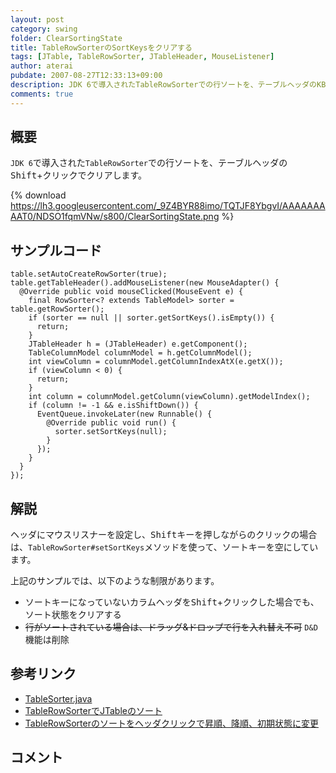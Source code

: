 ```yaml
---
layout: post
category: swing
folder: ClearSortingState
title: TableRowSorterのSortKeysをクリアする
tags: [JTable, TableRowSorter, JTableHeader, MouseListener]
author: aterai
pubdate: 2007-08-27T12:33:13+09:00
description: JDK 6で導入されたTableRowSorterでの行ソートを、テーブルヘッダのKBD{Shift}+クリックでクリアします。
comments: true
---
```

## 概要
`JDK 6`で導入された`TableRowSorter`での行ソートを、テーブルヘッダの<kbd>Shift</kbd>+クリックでクリアします。

{% download https://lh3.googleusercontent.com/_9Z4BYR88imo/TQTJF8YbgvI/AAAAAAAAAT0/NDSO1fqmVNw/s800/ClearSortingState.png %}

## サンプルコード
<pre class="prettyprint"><code>table.setAutoCreateRowSorter(true);
table.getTableHeader().addMouseListener(new MouseAdapter() {
  @Override public void mouseClicked(MouseEvent e) {
    final RowSorter&lt;? extends TableModel&gt; sorter = table.getRowSorter();
    if (sorter == null || sorter.getSortKeys().isEmpty()) {
      return;
    }
    JTableHeader h = (JTableHeader) e.getComponent();
    TableColumnModel columnModel = h.getColumnModel();
    int viewColumn = columnModel.getColumnIndexAtX(e.getX());
    if (viewColumn &lt; 0) {
      return;
    }
    int column = columnModel.getColumn(viewColumn).getModelIndex();
    if (column != -1 &amp;&amp; e.isShiftDown()) {
      EventQueue.invokeLater(new Runnable() {
        @Override public void run() {
          sorter.setSortKeys(null);
        }
      });
    }
  }
});
</code></pre>

## 解説
ヘッダにマウスリスナーを設定し、<kbd>Shift</kbd>キーを押しながらのクリックの場合は、`TableRowSorter#setSortKeys`メソッドを使って、ソートキーを空にしています。

上記のサンプルでは、以下のような制限があります。

- ソートキーになっていないカラムヘッダを<kbd>Shift</kbd>+クリックした場合でも、ソート状態をクリアする
- ~~行がソートされている場合は、ドラッグ&ドロップで行を入れ替え不可~~ `D&D`機能は削除

<!-- dummy comment line for breaking list -->

## 参考リンク
- [TableSorter.java](http://docs.oracle.com/javase/tutorial/uiswing/examples/components/TableSorterDemoProject/src/components/TableSorter.java)
- [TableRowSorterでJTableのソート](http://ateraimemo.com/Swing/TableRowSorter.html)
- [TableRowSorterのソートをヘッダクリックで昇順、降順、初期状態に変更](http://ateraimemo.com/Swing/TriStateSorting.html)

<!-- dummy comment line for breaking list -->

## コメント
